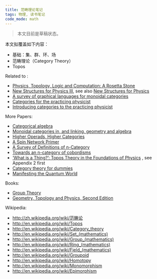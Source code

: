 ```yaml
--- 
title: 范畴理论笔记
tags: 物理, 读书笔记
code_mode: math
---
```


> 本文目前是草稿状态。

本文拟覆盖如下内容：

* 基础：集、群、环、场
* 范畴理论（Category Theory）
* Topos

Related to :

* [Physics, Topology, Logic and Computation: A Rosetta Stone](http://arxiv.org/abs/0903.0340)
* [New Structures for Physics III](http://golem.ph.utexas.edu/category/2009/02/new_structures_for_physics_iii.html),  see also [New Structures for Physics](http://www.doc88.com/p-01772604677.html)
* [A survey of graphical languages for monoidal categories](http://arxiv.org/abs/0908.3347)
* [Categories for the practicing physicist](http://www.cs.ox.ac.uk/people/bob.coecke/ctfwp1_final.pdf)
* [Introducing categories to the practicing physicist](http://arxiv.org/abs/0808.1032)

More Papers:

* [Categorical algebra](http://projecteuclid.org/euclid.bams/1183526392)
* [Monoidal categories in, and linking, geometry and algebra](http://arxiv.org/abs/1201.2991)
* [Higher Operads, Higher Categories](http://arxiv.org/abs/math.CT/0305049)
* [A Spin Network Primer](http://arxiv.org/abs/gr-qc/9905020)
* [A Survey of Definitions of n-Category](http://arxiv.org/abs/math.CT/0107188)
* [Towards an n-category of cobordisms](http://www.tac.mta.ca/tac/volumes/18/10/18-10abs.html)
* [‘What is a Thing?’: Topos Theory in the Foundations of Physics](http://arxiv.org/abs/0803.0417) , see Appendix 2 first
* [Category theory for dummies](http://homepages.inf.ed.ac.uk/jcheney/presentations/ct4d1.pdf)
* [Manifesting the Quantum World](http://arxiv.org/abs/1404.6708)

Books:

* [Group Theory](http://birdtracks.eu/version9.0/index.html)
* [Geometry, Topology and Physics, Second Edition](http://www.amazon.com/Geometry-Topology-Physics-Edition-Graduate/dp/0750306068/ref=sr_1_1?ie=UTF8&qid=1410699218&sr=8-1)

Wikipedia:

* http://zh.wikipedia.org/wiki/范畴论
* http://en.wikipedia.org/wiki/Topos
* http://en.wikipedia.org/wiki/Category_theory
* http://en.wikipedia.org/wiki/Set_(mathematics)
* http://en.wikipedia.org/wiki/Group_(mathematics)
* http://en.wikipedia.org/wiki/Ring_(mathematics)
* http://en.wikipedia.org/wiki/Field_(mathematics)
* http://en.wikipedia.org/wiki/Groupoid
* http://en.wikipedia.org/wiki/Homotopy
* http://en.wikipedia.org/wiki/Monomorphism
* http://en.wikipedia.org/wiki/Epimorphism





